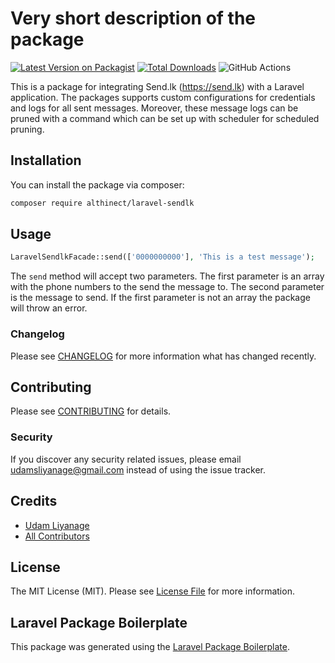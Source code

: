 # Very short description of the package

[![Latest Version on Packagist](https://img.shields.io/packagist/v/althinect/laravel-sendlk.svg?style=flat-square)](https://packagist.org/packages/althinect/laravel-sendlk)
[![Total Downloads](https://img.shields.io/packagist/dt/althinect/laravel-sendlk.svg?style=flat-square)](https://packagist.org/packages/althinect/laravel-sendlk)
![GitHub Actions](https://github.com/althinect/laravel-sendlk/actions/workflows/main.yml/badge.svg)

This is a package for integrating Send.lk (https://send.lk) with a Laravel application. The packages supports custom configurations for credentials 
and logs for all sent messages. Moreover, these message logs can be pruned with a command which can be set up with scheduler for scheduled pruning.

## Installation

You can install the package via composer:

```bash
composer require althinect/laravel-sendlk
```

## Usage

```php
LaravelSendlkFacade::send(['0000000000'], 'This is a test message');
```
The ```send``` method will accept two parameters. The first parameter is an array with the phone numbers to the send the message to. The second parameter is the message
to send. If the first parameter is not an array the package will throw an error. 

### Changelog

Please see [CHANGELOG](CHANGELOG.md) for more information what has changed recently.

## Contributing

Please see [CONTRIBUTING](CONTRIBUTING.md) for details.

### Security

If you discover any security related issues, please email udamsliyanage@gmail.com instead of using the issue tracker.

## Credits

-   [Udam Liyanage](https://github.com/althinect)
-   [All Contributors](../../contributors)

## License

The MIT License (MIT). Please see [License File](LICENSE.md) for more information.

## Laravel Package Boilerplate

This package was generated using the [Laravel Package Boilerplate](https://laravelpackageboilerplate.com).
